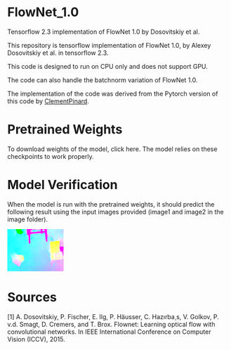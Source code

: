 # FlowNet_1.0
Tensorflow 2.3 implementation of FlowNet 1.0 by Dosovitskiy et al.

This repository is tensorflow implementation of FlowNet 1.0, by Alexey Dosovitskiy et al. in tensorflow 2.3.

This code is designed to run on CPU only and does not support GPU.

The code can also handle the batchnorm variation of FlowNet 1.0.

The implementation of the code was derived from the Pytorch version of this code by [ClementPinard](https://github.com/ClementPinard/FlowNetPytorch). 

# Pretrained Weights

To download weights of the model, click here. The model relies on these checkpoints to work properly.

# Model Verification

When the model is run with the pretrained weights, it should predict the following result using the input images provided (image1 and image2 in the image folder).

![](images/result.png)

# Sources

[1] A. Dosovitskiy, P. Fischer, E. Ilg, P. Häusser, C. Hazırba¸s, V. Golkov, P. v.d. Smagt, D. Cremers, and T. Brox. Flownet: Learning optical flow with convolutional networks. In IEEE International Conference on Computer Vision (ICCV), 2015.

